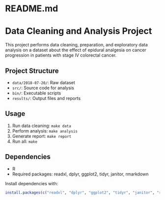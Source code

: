 # README.md

# Data Cleaning and Analysis Project

This project performs data cleaning, preparation, and exploratory data analysis on a dataset about the effect of epidural analgesia on cancer progression in patients with stage IV colorectal cancer.

## Project Structure

- `data/2018-07-20/`: Raw dataset
- `src/`: Source code for analysis
- `bin/`: Executable scripts
- `results/`: Output files and reports

## Usage

1. Run data cleaning: `make data`
2. Perform analysis: `make analysis`
3. Generate report: `make report`
4. Run all: `make`

## Dependencies

- R
- Required packages: readxl, dplyr, ggplot2, tidyr, janitor, rmarkdown

Install dependencies with:
```r
install.packages(c("readxl", "dplyr", "ggplot2", "tidyr", "janitor", "rmarkdown"))
```
